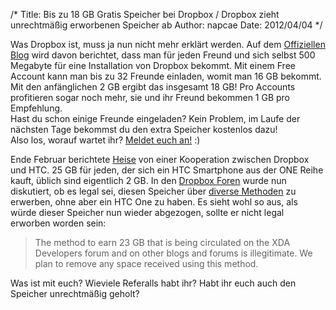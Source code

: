 /*
Title: Bis zu 18 GB Gratis Speicher bei Dropbox / Dropbox zieht unrechtmäßig erworbenen Speicher ab
Author: napcae
Date: 2012/04/04
*/

Was Dropbox ist, muss ja nun nicht mehr erklärt werden. Auf dem [Offiziellen Blog][1] wird davon berichtet, dass man für jeden Freund und sich selbst 500 Megabyte für eine Installation von Dropbox bekommt. Mit einem Free Account kann man bis zu 32 Freunde einladen, womit man 16 GB bekommt. Mit den anfänglichen 2 GB ergibt das insgesamt 18 GB! Pro Accounts profitieren sogar noch mehr, sie und ihr Freund bekommen 1 GB pro Empfehlung.  
Hast du schon einige Freunde eingeladen? Kein Problem, im Laufe der nächsten Tage bekommst du den extra Speicher kostenlos dazu!  
Also los, worauf wartet ihr? [Meldet euch an!][2] :)<br>
[<img class="aligncenter" src="http://dl.dropbox.com/u/27400983/giftbox.PNG" alt="" />][2]<br>

Ende Februar berichtete [Heise][3] von einer Kooperation zwischen Dropbox und HTC. 25 GB für jeden, der sich ein HTC Smartphone aus der ONE Reihe kauft, üblich sind eigentlich 2 GB. In den [Dropbox Foren][4] wurde nun diskutiert, ob es legal sei, diesen Speicher über [diverse Methoden][5] zu erwerben, ohne aber ein HTC One zu haben. Es sieht wohl so aus, als würde dieser Speicher nun wieder abgezogen, sollte er nicht legal erworben worden sein:

> The method to earn 23 GB that is being circulated on the XDA Developers forum and on other blogs and forums is illegitimate. We plan to remove any space received using this method. 

Was ist mit euch? Wieviele Referalls habt ihr? Habt ihr euch auch den Speicher unrechtmäßig geholt?

 [1]: http://blog.dropbox.com/?p=1096
 [2]: http://db.tt/dJnqd8N
 [3]: http://www.heise.de/mobil/meldung/Dreimal-One-von-HTC-1443013.html
 [4]: http://forums.dropbox.com/topic.php?id=57089
 [5]: http://www.cnet.de/blogs/mobile/android/41563542/htc_one_s__x_v_dropbox_speicher_update_auf_25_gbyte_kommt_nicht_so_geht_s.htm
